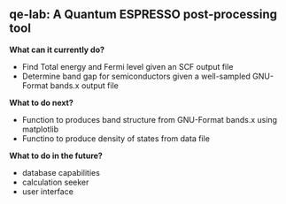 <h2>qe-lab: A Quantum ESPRESSO post-processing tool</h2>

<b>What can it currently do?</b>
<ul style="list-style-type:disc;">
	<li>Find Total energy and Fermi level given an SCF output file</li>
	<li>Determine band gap for semiconductors given a well-sampled GNU-Format bands.x output file</li>
</ul>
<b>What to do next?</b>
<ul style="list-style-type:disc;">
	<li>Function to produces band structure from GNU-Format bands.x using matplotlib</li>
	<li>Functino to produce density of states from data file</li>
</ul>
<b>What to do in the future?</b>
<ul style="list-style-type:disc;">
	<li>database capabilities</li>
	<li>calculation seeker</li>
	<li>user interface</li>
</ul>
